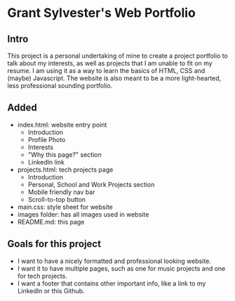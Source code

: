# Grant Sylvester's Web Portfolio

## Intro

This project is a personal undertaking of mine to create a project portfolio to talk about my interests, as well as projects that I
am unable to fit on my resume. I am using it as a way to learn the basics of HTML, CSS and (maybe) Javascript. The website is also meant
to be a more light-hearted, less professional sounding portfolio.

## Added

- index.html: website entry point
    - Introduction
    - Profile Photo
    - Interests
    - "Why this page?" section
    - LinkedIn link
- projects.html: tech projects page
    - Introduction
    - Personal, School and Work Projects section
    - Mobile friendly nav bar
    - Scroll-to-top button
- main.css: style sheet for website
- images folder: has all images used in website
- README.md: this page

## Goals for this project

- I want to have a nicely formatted and professional looking website.
- I want it to have multiple pages, such as one for music projects and one for tech projects.
- I want a footer that contains other important info, like a link to my LinkedIn or this Github.